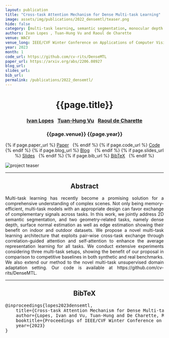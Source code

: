 ```yaml
---
layout: publication
title: "Cross-task Attention Mechanism for Dense Multi-task Learning"
image: assets/img/publications/2022_densemtl/teaser.png
hide: false
category: [multi-task learning, semantic segmentation, monocular depth estimation, surface normal estimation, attention, domain adaptation, generalization]
authors: Ivan Lopes , Tuan-Hung Vu and Raoul de Charette
venue: WACV
venue_long: IEEE/CVF Winter Conference on Applications of Computer Vision
year: 2023
month: 1
code_url: https://github.com/cv-rits/DenseMTL
paper_url: https://arxiv.org/abs/2206.08927
blog_url:
slides_url:
bib_url:
permalink: /publications/2022_densemtl/
---
```


<h1 align="center"> {{page.title}} </h1>
<!-- Simple call of authors -->
<!-- <h3 align="center"> {{page.authors}} </h3> -->
<!-- Alternatively you can add links to author pages -->
<h3 align="center"> <a href="https://wonjunior.github.io/">Ivan Lopes</a>&nbsp;&nbsp; <a href="https://tuanhungvu.github.io/">Tuan-Hung Vu</a>&nbsp;&nbsp; <a href="https://team.inria.fr/rits/membres/raoul-de-charette/">Raoul de Charette</a> </h3>


<h3 align="center"> {{page.venue}} {{page.year}} </h3>

<div align="center">
  <p>
    {% if page.paper_url %}
    <a href="{{ page.paper_url }}"><i class="far fa-file-pdf"></i> Paper</a>&nbsp;&nbsp;
    {% endif %}
    {% if page.code_url %}
    <a href="{{ page.code_url }}"><i class="fab fa-github"></i> Code</a> &nbsp;&nbsp;
    {% endif %}
    {% if page.blog_url %}
    <a href="{{ page.blog_url }}"><i class="fab fa-blogger"></i> Blog</a> &nbsp;&nbsp;
    {% endif %}
    {% if page.slides_url %}
    <a href="{{ page.slides_url }}"><i class="far fa-file-pdf"></i> Slides</a>&nbsp;&nbsp;
    {% endif %}
    {% if page.bib_url %}
    <a href="{{ page.bib_url}}"><i class="far fa-file-alt"></i> BibTeX</a>&nbsp;&nbsp;
    {% endif %}
  </p>
</div>

<div class="publication-teaser">
    <img src="../../{{ page.image }}" alt="project teaser"/>
</div>


<hr>

<h2  align="center"> Abstract</h2>

<p align="justify">Multi-task learning has recently become a promising solution for a comprehensive understanding of complex scenes. Not only being memory-efficient, multi-task models with an appropriate design can favor exchange of complementary signals across tasks. In this work, we jointly address 2D semantic segmentation, and two geometry-related tasks, namely dense depth, surface normal estimation as well as edge estimation showing their benefit on indoor and outdoor datasets. We propose a novel multi-task learning architecture that exploits pair-wise cross-task exchange through correlation-guided attention and self-attention to enhance the average representation learning for all tasks. We conduct extensive experiments considering three multi-task setups, showing the benefit of our proposal in comparison to competitive baselines in both synthetic and real benchmarks. We also extend our method to the novel multi-task unsupervised domain adaptation setting. Our code is available at https://github.com/cv-rits/DenseMTL.
</p>

<hr>


<h2  align="center">BibTeX</h2>
<left>
  <pre class="bibtex-box">
@inproceedings{lopes2023densemtl,
    title={Cross-task Attention Mechanism for Dense Multi-task Learning},
    author={Lopes, Ivan and Vu, Tuan-Hung and De Charette, Raoul},
    booktitle={Proceedings of IEEE/CVF Winter Conference on Applications of Computer Vision},
    year={2023}
}</pre>
</left>

<br>
